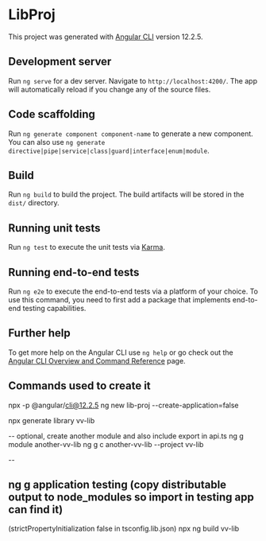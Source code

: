 # LibProj

This project was generated with [Angular CLI](https://github.com/angular/angular-cli) version 12.2.5.

## Development server

Run `ng serve` for a dev server. Navigate to `http://localhost:4200/`. The app will automatically reload if you change any of the source files.

## Code scaffolding

Run `ng generate component component-name` to generate a new component. You can also use `ng generate directive|pipe|service|class|guard|interface|enum|module`.

## Build

Run `ng build` to build the project. The build artifacts will be stored in the `dist/` directory.

## Running unit tests

Run `ng test` to execute the unit tests via [Karma](https://karma-runner.github.io).

## Running end-to-end tests

Run `ng e2e` to execute the end-to-end tests via a platform of your choice. To use this command, you need to first add a package that implements end-to-end testing capabilities.

## Further help

To get more help on the Angular CLI use `ng help` or go check out the [Angular CLI Overview and Command Reference](https://angular.io/cli) page.

## Commands used to create it
npx -p @angular/cli@12.2.5 ng new lib-proj --create-application=false

npx generate library vv-lib

--
optional, create another module and also include export in api.ts
ng g module another-vv-lib
ng g c another-vv-lib --project vv-lib

--

ng g application testing
(copy distributable output to node_modules so import in testing app can find it)
---
(strictPropertyInitialization false in tsconfig.lib.json)
npx ng build vv-lib
